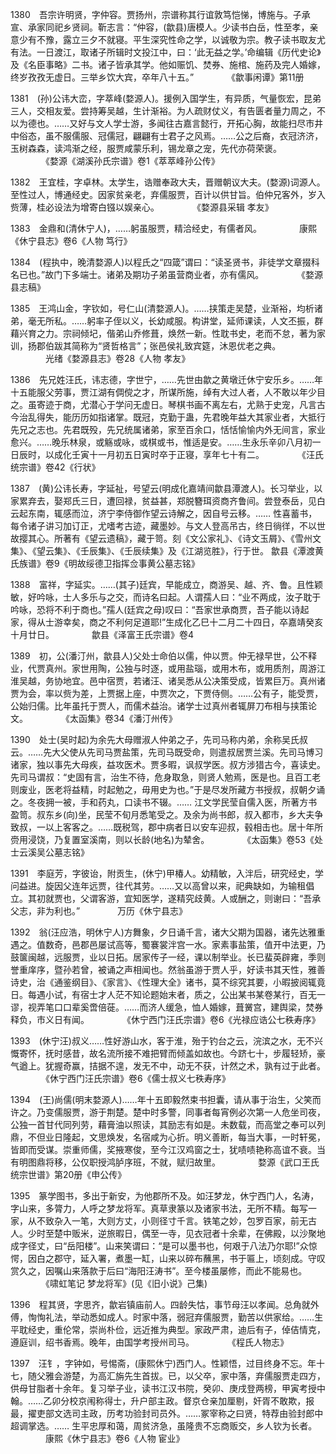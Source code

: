 <!-- { "loadSidebar": true } -->
1380　吾宗许明贤，字仲容。贾扬州，宗谱称其行谊敦笃恺悌，博施与。子承宣、承家同祀乡贤祠。靳志言：“仲容，(歙县)唐模人。少读书白岳，性至孝，亲意少有不豫，露立三夕不就寝。平生深究性命之学，以诚敬为宗。教子读书取友尤有法。一日渡江，取诸子所辑时文投江中，曰：‘此无益之学。’命编辑《历代史论》及《名臣事略》二书。诸子皆承其学。他如赈饥、焚券、施棺、施药及完人婚嫁，终岁孜孜无虚日。三举乡饮大宾，卒年八十五。”
　　　　《歙事闲谭》第11册

1381　(孙)公讳大峦，字萃峰(婺源人)。援例入国学生，有异质，气量恢宏，昆弟三人，交相友爱。尝持筹吴越，生计渐裕。为人疏财仗义，有告匮者量力周之，不以为德也。……又好与文人学士游，多闻往古嘉言懿行，开拓心胸，故能扫尽市井中俗态，虽不服儒服、冠儒冠，翩翩有士君子之风焉。……公之后裔，衣冠济济，玉树森森，读鸿渐之经，服贾咸蒙乐利，锡龙章之宠，先代亦荷荣褒。
　　　　《婺源《湖溪孙氏宗谱》卷1《萃萃峰孙公传》

1382　王宜桂，字卓林。太学生，诰赠奉政大夫，晋赠朝议大夫。(婺源)词源人。至性过人，博通经史。因家贫亲老，弃儒服贾，百计以供甘旨。伯仲兄客外，岁入赀薄，桂必设法为增寄白镪以娱亲心。
　　　　《婺源县采辑 孝友》

1383　金鼎和(清休宁人)，……躬虽服贾，精洽经史，有儒者风。
　　　　康熙《休宁县志》卷6《人物 笃行》

1384　(程执中，晚清婺源人)以程氏之“四箴”谓曰：“读圣贤书，非徒学文章掇科名已也。”故门下多端士。诸弟及期功子弟虽营商业者，亦有儒风。
　　　　《婺源县志稿》

1385　王鸿山金，字钦如，号仁山(清婺源人)。……挟策走吴楚，业渐裕，均析诸弟，毫无所私。……躬率子侄以义，长幼咸服。构讲堂，延师课读，人文丕振，群藉兴育之力。宗祠倾圮，偕弟山乔修葺，焕然一新。性耽书史，老而不怠，著为家训，扬郡伯跋其简称为“贤哲格言”；张邑侯礼致宾筵，沐恩优老之典。
　　　　光绪《婺源县志》卷28《人物 孝友》

1386　先兄姓汪氏，讳志德，字世宁，……先世由歙之黄墩迁休宁安乐乡。……年十五能服父劳事，贾江湖有倜傥之才，所谋所施，绰有大过人者，人不敢以年少目之。虽寄迹于商，尤潜心于学问无虚日。琴棋书画不离左右，尤熟于史宠，凡言古今治乱得失，能历历如指诸掌。既冠，克勤于蛊，先君晚年益大其家业者，大抵行先兄之志也。先君既殁，先兄统属诸弟，家至百余口，恬恬愉愉内外无间言，家业愈兴。……晚乐林泉，或觞或咏，或棋或书，惟适是安。……生永乐辛卯八月初一日辰时，以成化壬寅十一月初五日寅时卒于正寝，享年七十有二。
　　　　《汪氏统宗谱》卷42《行状》

1387　(黄)公讳长寿，字延祉，号望云(明成化嘉靖间歙县潭渡人)。长习举业，以家累弃去，娶郑氏三日，遭回禄，贫益甚，郑脱簪珥资商齐鲁间。尝登泰岳，见白云起东南，辄感而泣，济宁李侍御作望云诗解之，因自号云移。……
性喜蓄书，每令诸子讲习加订正，尤嗜考古迹，藏墨妙。与文人登高吊古，终日徜徉，不以世故撄其心。所著有《望云遗稿》，藏于笥。刻《文公家礼》、《诗文玉屑》、《雪州文集》、《望云集》、《壬辰集》、《壬辰续集》及《江湖览胜》，行于世。
歙县《潭渡黄氏族谱》卷9《明故绥德卫指挥佥事黄公墓志铭》

1388　富祥，字延实。……(其子)廷宾，早能成立，商游吴、越、齐、鲁。且性颖敏，好吟咏，士人多乐与之交，而诗名曰起。人谓孺人曰：“业不两成，汝子耽于吟咏，恐将不利于商也。”孺人(廷宾之母)叹曰：“吾家世承商贾，吾子能以诗起家，得从士游幸矣，商之不利何足道耶!”生成化乙巳十二月二十四日，卒嘉靖癸亥十月廿日。
　　　　歙县《泽富王氏宗谱》卷4

1389　初，公(潘汀州，歙县人)父处士命伯以儒，仲以贾。仲无禄早世，公不释业，代贾真州。家世用陶，公独与时逐，或用盐瑙，或用木布，或用质剂，周游江淮吴越，务协地宜。邑中宿贾，若诸汪、诸吴悉从公决策受成，皆累巨万。真州诸贾为会，率以赀为差，上贾据上座，中贾次之，下贾侍侧。……公有子，能受贾，公始归儒。比年虽托于贾人，而儒术益治。诸学士过真州者辄屏刀布相与挟策论文。
　　　　《太函集》卷34《潘汀州传》

1390　处士(吴时起)为余先大母赠淑人仲弟之子，先司马称内弟，余称吴氏叔云。……先大父使从先司马贾盐策，先司马既受命，则遣叔居贾兰溪。先司马博习诸家，独以事先大母疾，益攻医术。贾多暇，讽叔学医。叔方涉猎古今，喜读史。先司马谓叔：“史固有言，治生不待，危身取急，则贤人勉焉，医是也。且百工老则废业，医老将益精，时起勉之，毋用史为也。”于是尽发所藏方书授叔，叔朝夕诵之。冬夜拥一被，手和药丸，口读书不辍。……
江文学民莹自儒入医，所著方书盈笥。叔东乡(向)坐，民莹不旬月悉笔受之。及余为尚书郎，叔入都市，乡大夫争致叔，一以上客客之。……既税驾，郡中病者日以安车迎叔，毂相击也。居十年所赍用浸饶，乃复置室溪南，则以长龄(地名)为辇舍。
　　　　《太函集》卷53《处士云溪吴公墓志铭》

1391　李庭芳，字彼诒，附贡生，(休宁)甲椿人。幼精敏，入泮后，研究经史，学问益进。旋因父连年远贾，往代其劳。……又以高曾以来，祀典缺如，为输租倡立。其初就贾也，父谓客游，宜知医学，遂精究歧黄。人或酬之，则谢曰：“吾承父志，非为利也。”
　　　　万历《休宁县志》

1392　翁(汪应浩，明休宁人)方舞象，夕日诵千言，诸大父期为国器，诸先达雅重遇之。值数奇，邑郡邑屡试高等，蜀褰裳泮宫一水。家素事盐策，值开中法更，乃鼓箧闽越，远服贾，业以日拓。居家传子一经，课以制举业。长已蜚英辟雍，季则誉重庠序，暨孙若曾，被诵之声相闻也。然翁虽游于贾人乎，好读书其天性，雅善诗史，治《通鉴纲目》、《家言》、《性理大全》诸书，莫不综究其要，小暇披阅辄竟日。每遇小试，有宿士才人茫不知论题始末者，质之，公出某书某卷某行，百无一谬，视弄笔口口辈奚啻倍蓰。……而济人缓急，恤人婚嫁，葺黉宫，建舆梁，焚券释负，市义日有闻。
　　　　《休宁西门汪氏宗谱》卷6《光禄应诰公七秩寿序》

1393　(休宁汪)叔义……性好游山水，客于淮，殆于钓台之云，浣滨之水，无不兴慨寄怀，抚时感昔，故名流所接不难把臂而倾盖如故也。今跻七十，步履轻矫，豪气遒上。犹握奇赢，拮据不遑，发无不中，动无不获，计然之术，孰有过于此者。
　　　　《休宁西门汪氏宗谱》卷6《儒士叔义七秩寿序》

1394　(王)尚儒(明末婺源人)……年十五即毅然束书担囊，请从事于治生，父笑而许之。乃变儒服贾，游于荆楚。楚中时多警，同事者每宵例必次第一人危坐司夜，公独一首甘代同列劳，藉膏油以照读，其励志有如是。未数载，而高堂之奉可以列鼎，不但业日隆起，文思焕发，名宿咸为心折。明义善断，每当大事，一时轩冕，皆即而受谋。崇重师儒，奖掖寒俊，至今江汉鸡窗之士，犹啧啧艳称高谊不衰。当有明图鼎将移，公仅职授鸿胪序班，不就，赋归故里。
　　　　婺源《武口王氏统宗世谱》第20册《申公传》

1395　篆学图书，多出于新安，为他郡所不及。如汪梦龙，休宁西门人，名涛，字山来，多膂力，人呼之梦龙将军。真草隶篆以及诸家书法，无所不精。每写一家，从不致杂入一笔，大则方丈，小则径寸千言。铁笔之妙，包罗百家，前无古人。少时至楚中贩米，逆旅暇日，偶至一寺，见衣冠者十余辈，在佛殿，以沙聚地成字径丈，曰“岳阳楼”。山来笑谓曰：“是可以墨书也，何艰于八法乃尔耶!”众惊愕，因白之郡守，延入署，煮墨一缸，山来以碎布蘸黑，书于匾上，顷刻成。守叹赏久之，因嘱山来落款于后曰“海阳汪涛书”。至今楼虽屡修，而此不能易也。
　　　　《啸虹笔记 梦龙将军》(见《旧小说》己集)

1396　程其贤，字思齐，歙岩镇庙前人。四龄失怙，事节母汪以孝闻。总角就外傅，恂恂礼法，举动悉如成人。时家中落，弱冠弃儒服贾，勤苦以供家给。……生平耽经史，重伦常，崇尚朴俭，远近推为典型。家政严肃，迪后有子，倬佶情克，遵庭训，绍书香焉。晚年，由国学考授州司马。
　　　　《程氏人物志》

1397　汪钅，字钟如，号惕斋，(康熙休宁)西门人。性颖悟，过目终身不忘。年十七，随父雅会游楚，为高汇旃先生首拔。已，以父卒，家中落，弃儒服贾走四方，供母甘脂者十余年。复习举子业，读书江汉书院，癸卯、庚戌登两榜，甲寅考授中翰。……乙卯分校京闱称得士，升户部主政。督京仓亲加厘剔，奸胥不敢欺，报最，擢吏部文选司主政，历考功验封司员外。……冢宰称之曰贤，特荐由验封郎中超调掌选。……
生平忠厚和蔼，周贫济急，虽隆贵不忘商贩交，乡人钦为长者。
　　　　康熙《休宁县志》卷6《人物 宦业》

